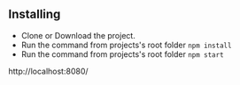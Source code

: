 ## Installing
* Clone or Download the project.
* Run the command from projects's root folder `npm install`
* Run the command from projects's root folder `npm start`

http://localhost:8080/
